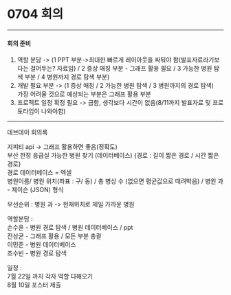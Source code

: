 # 0704 회의  
------------  
#### 회의 준비  
1. 역할 분담 -> (1 PPT 부분->최대한 빠르게 레이아웃을 짜둬야 함(발표자료라기보다는 걸어두는? 자료임) / 2 증상 매칭 부분 - 그래프 활용 필요 / 3 가능한 병원 탐색 부분 / 4 병원까지 경로 탐색 부분) 
2. 개발 필요 부분 -> (1 증상 매칭 / 2 가능한 병원 탐색 / 3 병원까지의 경로 탐색)  
가장 어려울 것으로 예상되는 부분은 그래프 활용 부분
3. 프로젝트 일정 확정 필요 -> 급함, 생각보다 시간이 없음(8/11까지 발표자료 및 프로토타입이 나와야함)  
------------  
    
데브데이 회의록  
  
지피티 api -> 그래프 활용하면 좋음(정확도)  
부산 한정 응급실 가능한 병원 찾기 (데이터베이스) {경로 : 길이 짧은 경로 / 시간 짧은 경로}  
경로 데이터베이스 = 엑셀  
병원이름/ 병원 위치(좌표 : 구/ 동) / 총 병상 수 (없으면 평균값으로 때려박음) / 병원 과  
    - 제이슨 (JSON) 형식  
  
우선순위 : 병원 과 -> 현재위치로 제일 가까운 병원    
  
역할분담 :  
손수윤 - 병원 경로 탐색 / 병원 데이터베이스 / ppt   
전상균 - 그래프 활용 / 모든 부분 총괄  
이민준 - 병원 데이터베이스  
조수빈 - 병원 경로 탐색  
  
일정 :  
7월 22일 까지 각자 역할 다해오기  
8월 10일 포스터 제출  
